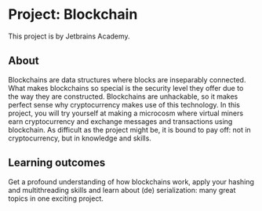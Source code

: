 # Project: Blockchain

This project is by Jetbrains Academy.

## About

Blockchains are data structures where blocks are inseparably connected. What makes blockchains so special is the
security level they offer due to the way they are constructed. Blockchains are unhackable, so it makes perfect sense why
cryptocurrency makes use of this technology. In this project, you will try yourself at making a microcosm where virtual
miners earn cryptocurrency and exchange messages and transactions using blockchain. As difficult as the project might
be, it is bound to pay off: not in cryptocurrency, but in knowledge and skills.

## Learning outcomes

Get a profound understanding of how blockchains work, apply your hashing and multithreading skills and learn about (de)
serialization: many great topics in one exciting project.